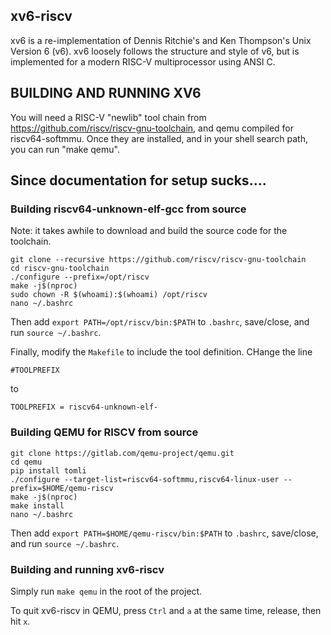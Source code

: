 ## xv6-riscv

xv6 is a re-implementation of Dennis Ritchie's and Ken Thompson's Unix
Version 6 (v6).  xv6 loosely follows the structure and style of v6,
but is implemented for a modern RISC-V multiprocessor using ANSI C.

## BUILDING AND RUNNING XV6

You will need a RISC-V "newlib" tool chain from
https://github.com/riscv/riscv-gnu-toolchain, and qemu compiled for
riscv64-softmmu.  Once they are installed, and in your shell
search path, you can run "make qemu".

## Since documentation for setup sucks....

### Building riscv64-unknown-elf-gcc from source

Note: it takes awhile to download and build the source code for the toolchain.

```shell
git clone --recursive https://github.com/riscv/riscv-gnu-toolchain
cd riscv-gnu-toolchain
./configure --prefix=/opt/riscv
make -j$(nproc)
sudo chown -R $(whoami):$(whoami) /opt/riscv
nano ~/.bashrc
```

Then add `export PATH=/opt/riscv/bin:$PATH` to `.bashrc`, save/close, and run `source ~/.bashrc`.

Finally, modify the `Makefile` to include the tool definition. CHange the line

```shell
#TOOLPREFIX
```

to

```shell
TOOLPREFIX = riscv64-unknown-elf-
```

### Building QEMU for RISCV from source

```shell
git clone https://gitlab.com/qemu-project/qemu.git
cd qemu
pip install tomli
./configure --target-list=riscv64-softmmu,riscv64-linux-user --prefix=$HOME/qemu-riscv
make -j$(nproc)
make install
nano ~/.bashrc
```

Then add `export PATH=$HOME/qemu-riscv/bin:$PATH` to `.bashrc`, save/close, and run `source ~/.bashrc`.

### Building and running xv6-riscv

Simply run `make qemu` in the root of the project.

To quit xv6-riscv in QEMU, press `Ctrl` and `a` at the same time, release, then hit `x`.
